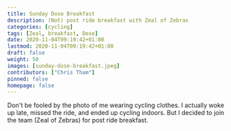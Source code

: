 ```yaml
---
title: Sunday Dose Breakfast
description: (Not) post ride breakfast with Zeal of Zebras
categories: [cycling]
tags: [Zeal, breakfast, Dose]
date: 2020-11-04T09:19:42+01:00
lastmod: 2020-11-04T09:19:42+01:00
draft: false
weight: 50
images: [sunday-dose-breakfast.jpeg]
contributors: ["Chris Tham"]
pinned: false
homepage: false
---
```

Don't be fooled by the photo of me wearing cycling clothes. I actually woke up late, missed the ride, and ended up cycling indoors. But I decided to join the team (Zeal of Zebras) for post ride breakfast.
